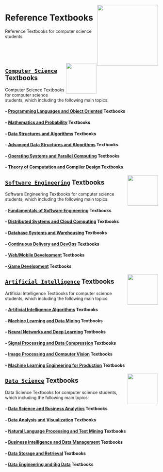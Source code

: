 <img align="right" width="200" src="https://github.com/cs-MohamedAyman/cs-MohamedAyman/blob/main/repos-logos/reference-textbooks.jpg"></img>

# Reference Textbooks
Reference Textbooks for computer science students.

<br><br><br>

<img align="right" width="100" src="https://github.com/cs-MohamedAyman/cs-MohamedAyman/blob/main/repos-logos/computer-science-department.jpg">

## [`Computer Science`](https://github.com/cs-MohamedAyman/Reference-Textbooks/blob/master/Computer-Science/README.md) Textbooks
Computer Science Textbooks for computer science students, which including the following main topics:

#### - [Programming Languages and Object Oriented](https://github.com/cs-MohamedAyman/Reference-Textbooks/blob/master/Computer-Science/README.md) Textbooks
#### - [Mathematics and Probability](https://github.com/cs-MohamedAyman/Reference-Textbooks/blob/master/Computer-Science/README.md) Textbooks
#### - [Data Structures and Algorithms](https://github.com/cs-MohamedAyman/Reference-Textbooks/blob/master/Computer-Science/README.md) Textbooks
#### - [Advanced Data Structures and Algorithms](https://github.com/cs-MohamedAyman/Reference-Textbooks/blob/master/Computer-Science/README.md) Textbooks
#### - [Operating Systems and Parallel Computing](https://github.com/cs-MohamedAyman/Reference-Textbooks/blob/master/Computer-Science/README.md) Textbooks
#### - [Theory of Computation and Compiler Design](https://github.com/cs-MohamedAyman/Reference-Textbooks/blob/master/Computer-Science/README.md) Textbooks

<img align="right" width="100" src="https://github.com/cs-MohamedAyman/cs-MohamedAyman/blob/main/repos-logos/software-engineering-department.jpg">

## [`Software Engineering`](https://github.com/cs-MohamedAyman/Reference-Textbooks/blob/master/Software-Engineering/README.md) Textbooks
Software Engineering Textbooks for computer science students, which including the following main topics:

#### - [Fundamentals of Software Engineering](https://github.com/cs-MohamedAyman/Reference-Textbooks/blob/master/Software-Engineering/README.md) Textbooks
#### - [Distributed Systems and Cloud Computing](https://github.com/cs-MohamedAyman/Reference-Textbooks/blob/master/Software-Engineering/README.md) Textbooks
#### - [Database Systems and Warehousing](https://github.com/cs-MohamedAyman/Reference-Textbooks/blob/master/Software-Engineering/README.md) Textbooks
#### - [Continuous Delivery and DevOps](https://github.com/cs-MohamedAyman/Reference-Textbooks/blob/master/Software-Engineering/README.md) Textbooks
#### - [Web/Mobile Development](https://github.com/cs-MohamedAyman/Reference-Textbooks/blob/master/Software-Engineering/README.md) Textbooks
#### - [Game Development](https://github.com/cs-MohamedAyman/Reference-Textbooks/blob/master/Software-Engineering/README.md) Textbooks

<img align="right" width="100" src="https://github.com/cs-MohamedAyman/cs-MohamedAyman/blob/main/repos-logos/artificial-intelligence-department.jpg">

## [`Artificial Intelligence`](https://github.com/cs-MohamedAyman/Reference-Textbooks/blob/master/Artificial-Intelligence/README.md) Textbooks
Artificial Intelligence Textbooks for computer science students, which including the following main topics:

#### - [Artificial Intelligence Algorithms](https://github.com/cs-MohamedAyman/Reference-Textbooks/blob/master/Artificial-Intelligence/README.md) Textbooks
#### - [Machine Learning and Data Mining](https://github.com/cs-MohamedAyman/Reference-Textbooks/blob/master/Artificial-Intelligence/README.md) Textbooks
#### - [Neural Networks and Deep Learning](https://github.com/cs-MohamedAyman/Reference-Textbooks/blob/master/Artificial-Intelligence/README.md) Textbooks
#### - [Signal Processing and Data Compression](https://github.com/cs-MohamedAyman/Reference-Textbooks/blob/master/Artificial-Intelligence/README.md) Textbooks
#### - [Image Processing and Computer Vision](https://github.com/cs-MohamedAyman/Reference-Textbooks/blob/master/Artificial-Intelligence/README.md) Textbooks
#### - [Machine Learning Engineering for Production](https://github.com/cs-MohamedAyman/Reference-Textbooks/blob/master/Artificial-Intelligence/README.md) Textbooks

<img align="right" width="100" src="https://github.com/cs-MohamedAyman/cs-MohamedAyman/blob/main/repos-logos/data-science-department.jpg">

## [`Data Science`](https://github.com/cs-MohamedAyman/Reference-Textbooks/blob/master/Data-Science/README.md) Textbooks
Data Science Textbooks for computer science students, which including the following main topics:

#### - [Data Science and Business Analytics](https://github.com/cs-MohamedAyman/Reference-Textbooks/blob/master/Data-Science/README.md) Textbooks
#### - [Data Analysis and Visualization](https://github.com/cs-MohamedAyman/Reference-Textbooks/blob/master/Data-Science/README.md) Textbooks
#### - [Natural Language Processing and Text Mining](https://github.com/cs-MohamedAyman/Reference-Textbooks/blob/master/Data-Science/README.md) Textbooks
#### - [Business Intelligence and Data Management](https://github.com/cs-MohamedAyman/Reference-Textbooks/blob/master/Data-Science/README.md) Textbooks
#### - [Data Storage and Retrieval](https://github.com/cs-MohamedAyman/Reference-Textbooks/blob/master/Data-Science/README.md) Textbooks
#### - [Data Engineering and Big Data](https://github.com/cs-MohamedAyman/Reference-Textbooks/blob/master/Data-Science/README.md) Textbooks
